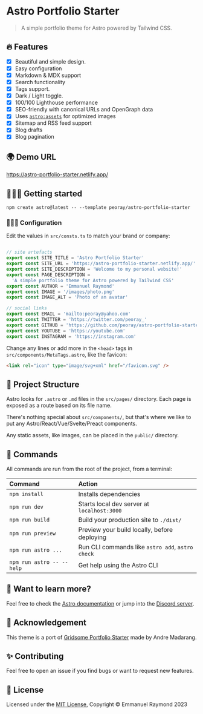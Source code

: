 # Astro Portfolio Starter

> A simple portfolio theme for Astro powered by Tailwind CSS.

## 🔥 Features
- [x] Beautiful and simple design.
- [x] Easy configuration
- [x] Markdown & MDX support
- [x] Search functionality
- [x] Tags support.
- [x] Dark / Light toggle.
- [x] 100/100 Lighthouse performance
- [x] SEO-friendly with canonical URLs and OpenGraph data
- [x] Uses [`astro:assets`](https://docs.astro.build/en/guides/assets/) for optimized images
- [x] Sitemap and RSS feed support
- [x] Blog drafts
- [x] Blog pagination

## 🌍 Demo URL

https://astro-portfolio-starter.netlify.app/


## 👨🏾‍💻 Getting started

```
npm create astro@latest -- --template peoray/astro-portfolio-starter
```

### 👨🏾‍💻 Configuration

Edit the values in `src/consts.ts` to match your brand or company:

```ts

// site artefacts
export const SITE_TITLE = 'Astro Portfolio Starter'
export const SITE_URL = 'https://astro-portfolio-starter.netlify.app/'
export const SITE_DESCRIPTION = 'Welcome to my personal website!'
export const PAGE_DESCRIPTION =
  'A simple portfolio theme for Astro powered by Tailwind CSS'
export const AUTHOR = 'Emmanuel Raymond'
export const IMAGE = '/images/photo.png'
export const IMAGE_ALT = 'Photo of an avatar'

// social links
export const EMAIL = 'mailto:peoray@yahoo.com'
export const TWITTER = 'https://twitter.com/peoray_'
export const GITHUB = 'https://github.com/peoray/astro-portfolio-starter'
export const YOUTUBE = 'https://youtube.com'
export const INSTAGRAM = 'https://instagram.com'


```

Change any lines or add more in the `<head>` tags in `src/components/MetaTags.astro`, like the favicon:

```html
<link rel="icon" type="image/svg+xml" href="/favicon.svg" />
```

## 🚀 Project Structure

Astro looks for `.astro` or `.md` files in the `src/pages/` directory. Each page is exposed as a route based on its file name.

There's nothing special about `src/components/`, but that's where we like to put any Astro/React/Vue/Svelte/Preact components.

Any static assets, like images, can be placed in the `public/` directory.

## 🧞 Commands

All commands are run from the root of the project, from a terminal:

| Command                   | Action                                           |
| :------------------------ | :----------------------------------------------- |
| `npm install`             | Installs dependencies                            |
| `npm run dev`             | Starts local dev server at `localhost:3000`      |
| `npm run build`           | Build your production site to `./dist/`          |
| `npm run preview`         | Preview your build locally, before deploying     |
| `npm run astro ...`       | Run CLI commands like `astro add`, `astro check` |
| `npm run astro -- --help` | Get help using the Astro CLI                     |

## 👀 Want to learn more?

Feel free to check the [Astro documentation](https://docs.astro.build) or jump into the [Discord server](https://astro.build/chat).

## 💙 Acknowledgement

This theme is a port of [Gridsome Portfolio Starter](https://github.com/drehimself/gridsome-portfolio-starter) made by Andre Madarang.

## ✨ Contributing

Feel free to open an issue if you find bugs or want to request new features.

## 📜 License

Licensed under the [MIT License](https://opensource.org/license/mit/), Copyright © Emmanuel Raymond 2023

